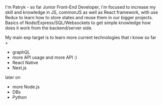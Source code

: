 I'm Patryk - so far Junior Front-End Developer, i'm focused to increase my skill and knowledge in JS, commonJS as well as React framework, with use Redux to learn how to store states and reuse them in our bigger projects. Basics of Node/Express/SQL/Websockets to get simple knowledge how does it work from the backend/server side. 

My main exp target is to learn more current technologies that i know so far +

- graphQL
- more API usage and more API :)
- React Native
- Next.js

later on

- more Node.js
- DBs
- Python
